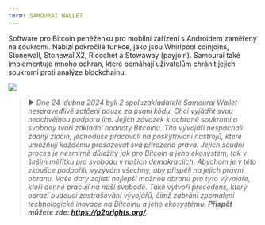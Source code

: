 ```yaml
---
term: SAMOURAI WALLET
---
```


Software pro Bitcoin peněženku pro mobilní zařízení s Androidem zaměřený na soukromí. Nabízí pokročilé funkce, jako jsou Whirlpool coinjoins, Stonewall, StonewallX2, Ricochet a Stowaway (payjoin). Samourai také implementuje mnoho ochran, které pomáhají uživatelům chránit jejich soukromí proti analýze blockchainu.

![](../../dictionnaire/assets/45.png)

> ► *Dne 24. dubna 2024 byli 2 spoluzakladatelé Samourai Wallet nespravedlivě zatčeni pouze za psaní kódu. Chci vyjádřit svou neochvějnou podporu jim. Jejich závazek k ochraně soukromí a svobody tvoří základní hodnoty Bitcoinu. Tito vývojáři nespáchali žádný zločin; jednoduše pracovali na poskytování nástrojů, které umožňují každému prosazovat svá přirozená práva. Jejich soudní proces je nesmírně důležitý jak pro Bitcoin a jeho ekosystém, tak v širším měřítku pro svobodu v našich demokraciích. Abychom je v této zkoušce podpořili, vyzývám všechny, aby přispěli na jejich právní obranu. Vaše dary zajistí nejlepší možnou obranu pro tyto vývojáře, kteří denně pracují na naší svobodě. Také vytvoří precedens, který odrazí budoucí zastrašování vývojářů, čímž zabrání zpomalení technologické inovace na Bitcoinu a jeho ekosystému. **Přispět můžete zde: https://p2prights.org/**.*